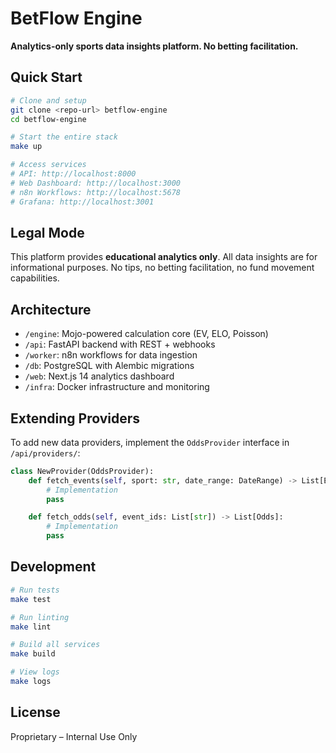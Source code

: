 # BetFlow Engine

**Analytics-only sports data insights platform. No betting facilitation.**

## Quick Start

```bash
# Clone and setup
git clone <repo-url> betflow-engine
cd betflow-engine

# Start the entire stack
make up

# Access services
# API: http://localhost:8000
# Web Dashboard: http://localhost:3000
# n8n Workflows: http://localhost:5678
# Grafana: http://localhost:3001
```

## Legal Mode

This platform provides **educational analytics only**. All data insights are for informational purposes. No tips, no betting facilitation, no fund movement capabilities.

## Architecture

- `/engine`: Mojo-powered calculation core (EV, ELO, Poisson)
- `/api`: FastAPI backend with REST + webhooks
- `/worker`: n8n workflows for data ingestion
- `/db`: PostgreSQL with Alembic migrations
- `/web`: Next.js 14 analytics dashboard
- `/infra`: Docker infrastructure and monitoring

## Extending Providers

To add new data providers, implement the `OddsProvider` interface in `/api/providers/`:

```python
class NewProvider(OddsProvider):
    def fetch_events(self, sport: str, date_range: DateRange) -> List[Event]:
        # Implementation
        pass

    def fetch_odds(self, event_ids: List[str]) -> List[Odds]:
        # Implementation
        pass
```

## Development

```bash
# Run tests
make test

# Run linting
make lint

# Build all services
make build

# View logs
make logs
```

## License

Proprietary – Internal Use Only
